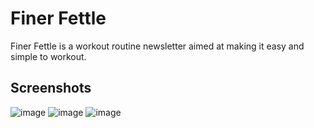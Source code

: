 # Finer Fettle

Finer Fettle is a workout routine newsletter aimed at making it easy and simple to workout.

## Screenshots

![image](https://user-images.githubusercontent.com/9373942/217019153-a8780e4e-4758-41a4-948f-a3bb733585bb.png)
![image](https://user-images.githubusercontent.com/9373942/217019229-7364ea5e-8790-444a-b7e3-30213037e874.png)
![image](https://user-images.githubusercontent.com/9373942/217019291-ba8968b8-18ef-4c8c-ae2d-58a7ac531f86.png)

